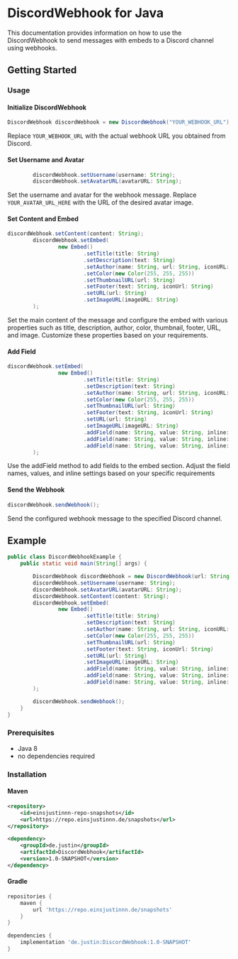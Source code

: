 # DiscordWebhook for Java

This documentation provides information on how to use the DiscordWebhook to send messages with embeds to a Discord channel using webhooks.

## Getting Started

### Usage

#### Initialize DiscordWebhook

```java
DiscordWebhook discordWebhook = new DiscordWebhook("YOUR_WEBHOOK_URL");
```

Replace `YOUR_WEBHOOK_URL` with the actual webhook URL you obtained from Discord.

#### Set Username and Avatar

```java
        discordWebhook.setUsername(username: String);
        discordWebhook.setAvatarURL(avatarURL: String);
```

Set the username and avatar for the webhook message. Replace `YOUR_AVATAR_URL_HERE` with the URL of the desired avatar image.

#### Set Content and Embed

```java
discordWebhook.setContent(content: String);
        discordWebhook.setEmbed(
                new Embed()
                        .setTitle(title: String)
                        .setDescription(text: String)
                        .setAuthor(name: String, url: String, iconURL: String)
                        .setColor(new Color(255, 255, 255))
                        .setThumbnailURL(url: String)
                        .setFooter(text: String, iconUrl: String)
                        .setURL(url: String)
                        .setImageURL(imageURL: String)
        );
```

Set the main content of the message and configure the embed with various properties such as title, description, author, color, thumbnail, footer, URL, and image. Customize these properties based on your requirements.


#### Add Field

```java
discordWebhook.setEmbed(
                new Embed()
                        .setTitle(title: String)
                        .setDescription(text: String)
                        .setAuthor(name: String, url: String, iconURL: String)
                        .setColor(new Color(255, 255, 255))
                        .setThumbnailURL(url: String)
                        .setFooter(text: String, iconUrl: String)
                        .setURL(url: String)
                        .setImageURL(imageURL: String)
                        .addField(name: String, value: String, inline: Boolean)
                        .addField(name: String, value: String, inline: Boolean)
                        .addField(name: String, value: String, inline: Boolean)
        );
```

Use the addField method to add fields to the embed section. Adjust the field names, values, and inline settings based on your specific requirements

#### Send the Webhook

```java
discordWebhook.sendWebhook();
```

Send the configured webhook message to the specified Discord channel.

## Example

```java
public class DiscordWebhookExample {
    public static void main(String[] args) {

        DiscordWebhook discordWebhook = new DiscordWebhook(url: String);
        discordWebhook.setUsername(username: String);
        discordWebhook.setAvatarURL(avatarURL: String);
        discordWebhook.setContent(content: String);
        discordWebhook.setEmbed(
                new Embed()
                        .setTitle(title: String)
                        .setDescription(text: String)
                        .setAuthor(name: String, url: String, iconURL: String)
                        .setColor(new Color(255, 255, 255))
                        .setThumbnailURL(url: String)
                        .setFooter(text: String, iconUrl: String)
                        .setURL(url: String)
                        .setImageURL(imageURL: String)
                        .addField(name: String, value: String, inline: Boolean)
                        .addField(name: String, value: String, inline: Boolean)
                        .addField(name: String, value: String, inline: Boolean)
        );

        discordWebhook.sendWebhook();
    }
}
```

### Prerequisites

- Java 8
- no dependencies required

### Installation

#### Maven

```xml
<repository>
    <id>einsjustinnn-repo-snapshots</id>
    <url>https://repo.einsjustinnn.de/snapshots</url>
</repository>
```

```xml
<dependency>
    <groupId>de.justin</groupId>
    <artifactId>DiscordWebhook</artifactId>
    <version>1.0-SNAPSHOT</version>
</dependency>
```

#### Gradle
```gradle
repositories {
    maven {
        url 'https://repo.einsjustinnn.de/snapshots'
    }
}
```

```gradle
dependencies {
    implementation 'de.justin:DiscordWebhook:1.0-SNAPSHOT'
}
```
